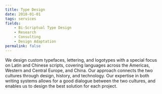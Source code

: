 ```yaml
---
title: Type Design
date: 2018-01-01
tags: services
fields:
    - Bi-Scriptual Type Design
    - Research
    - Consulting
    - Design Adaptation
permalink: false
---
```


We design custom typefaces, lettering, and logotypes with a special focus on Latin and Chinese scripts, covering languages across the Americas, Western and Central Europe, and China. Our approach connects the two cultures through design, history, and technology. Our expertise in both writing systems allows for a good dialogue between the two cultures, and enables us to design the best solution for each project.
